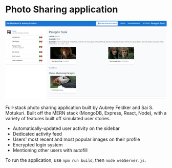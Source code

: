 # Photo Sharing application

![Example screenshot](/example.png)

Full-stack photo sharing application built by Aubrey Feldker and Sai S. Motukuri. Built off the MERN stack (MongoDB, Express, React, Node), with a variety of features built off simulated user stories.
* Automatically-updated user activity on the sidebar
* Dedicated activity feed
* Users' most recent and most popular images on their profile
* Encrypted login system
* Mentioning other users with autofill

To run the application, use `npm run build`, then `node webServer.js`.